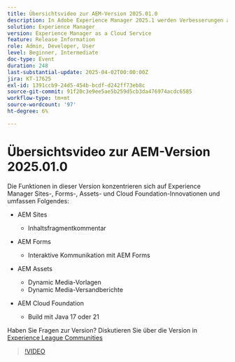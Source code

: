 ```yaml
---
title: Übersichtsvideo zur AEM-Version 2025.01.0
description: In Adobe Experience Manager 2025.1 werden Verbesserungen an Inhaltsfragmenten, Formularen und Assets vorgestellt, einschließlich Dynamic Media, Collaboration-Tools und Java 21-Unterstützung.
solution: Experience Manager
version: Experience Manager as a Cloud Service
feature: Release Information
role: Admin, Developer, User
level: Beginner, Intermediate
doc-type: Event
duration: 248
last-substantial-update: 2025-04-02T00:00:00Z
jira: KT-17625
exl-id: 1391ccb9-24d5-454b-bcdf-d242ff73eb8c
source-git-commit: 91f20c3e9ee5ae5b259d5cb3da476974acdc6585
workflow-type: tm+mt
source-wordcount: '97'
ht-degree: 6%

---
```


# Übersichtsvideo zur AEM-Version 2025.01.0

Die Funktionen in dieser Version konzentrieren sich auf Experience Manager Sites-, Forms-, Assets- und Cloud Foundation-Innovationen und umfassen Folgendes:

* AEM Sites
   * Inhaltsfragmentkommentar

* AEM Forms
   * Interaktive Kommunikation mit AEM Forms

* AEM Assets
   * Dynamic Media-Vorlagen
   * Dynamic Media-Versandberichte

* AEM Cloud Foundation
   * Build mit Java 17 oder 21

Haben Sie Fragen zur Version?  Diskutieren Sie über die Version in [Experience League Communities](https://adobe.ly/4l2AibQ)

>[!VIDEO](https://video.tv.adobe.com/v/3456072/?learn=on&enablevpops)
